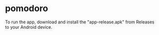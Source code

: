 # pomodoro

To run the app, download and install the "app-release.apk" from Releases to your Android device.

<a href="https://github.com/rht174/pomodoro/releases/download/v0.1/app-release.apk"> </a>
